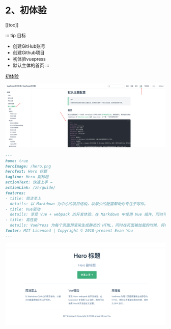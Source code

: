 # 2、初体验
[[toc]]

::: tip 目标
- 创建GitHub账号
- 创建Github项目
- 初体验vuepress
- 默认主体的首页
:::


[初体验](https://www.vuepress.cn/theme/default-theme-config.html#%E9%A6%96%E9%A1%B5)

![image-20231123091550724](./vuepress.assist/image-20231123091550724.png)



```markdown
---
home: true
heroImage: /hero.png
heroText: Hero 标题
tagline: Hero 副标题
actionText: 快速上手 →
actionLink: /zh/guide/
features:
- title: 简洁至上
  details: 以 Markdown 为中心的项目结构，以最少的配置帮助你专注于写作。
- title: Vue驱动
  details: 享受 Vue + webpack 的开发体验，在 Markdown 中使用 Vue 组件，同时可以使用 Vue 来开发自定义主题。
- title: 高性能
  details: VuePress 为每个页面预渲染生成静态的 HTML，同时在页面被加载的时候，将作为 SPA 运行。
footer: MIT Licensed | Copyright © 2018-present Evan You
---
```



![image-20231123092146909](./vuepress.assist/image-20231123092146909.png)









